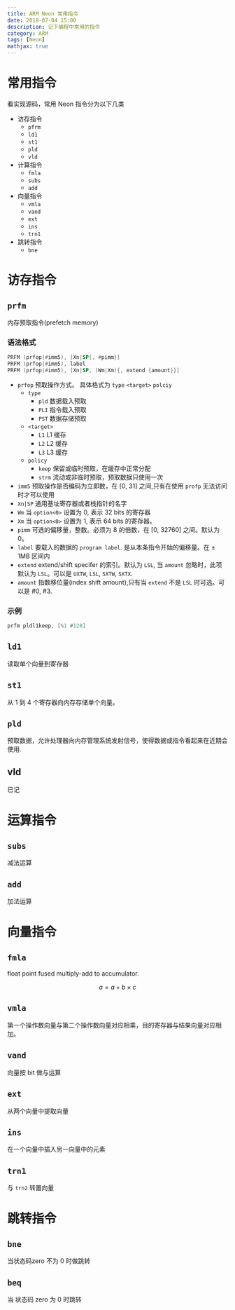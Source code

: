 ```yaml
---
title: ARM Neon 常用指令
date: 2018-07-04 15:00
description: 记下编程中常用的指令
category: ARM
tags: [Neon]
mathjax: true
---
```


# 常用指令

看实现源码，常用 Neon 指令分为以下几类

- 访存指令
  - `pfrm`
  - `ld1`
  - `st1`
  - `pld`
  - `vld`
- 计算指令
  - `fmla`
  - `subs`
  - `add`
- 向量指令
  - `vmla`
  - `vand`
  - `ext`
  - `ins`
  - `trn1`
- 跳转指令
  - `bne`

# 访存指令

## `prfm`

内存预取指令(prefetch memory)

### 语法格式

```asm
PRFM (prfop|#imm5), [Xn|SP{, #pimm}]
PRFM (prfop|#imm5), label
PRFM (prfop|#imm5), [Xn|SP, (Wm|Xm){, extend {amount}}]
```

- `prfop`
  预取操作方式。 具体格式为 `type` `<target>` `polciy`
  - `type`
    - `pld`
      数据载入预取
    - `PLI`
      指令载入预取
    - `PST`
      数据存储预取
  - `<target>`
    - `L1`
      L1 缓存
    - `L2`
      L2 缓存
    - `L3`
      L3 缓存
  - `policy`
    - `keep`
      保留或临时预取，在缓存中正常分配
    - `strm`
      流动或非临时预取，预取数据只使用一次
- `imm5`
  预取操作是否编码为立即数，在 [0, 31] 之间,只有在使用 `profp` 无法访问时才可以使用
- `Xn|SP`
  通用基址寄存器或者栈指针的名字
- `Wm`
  当 `option<0>` 设置为 0, 表示 32 bits 的寄存器
- `Xm`
  当 `option<0>` 设置为 1, 表示 64 bits 的寄存器。
- `pimm`
  可选的偏移量，整数。必须为 8 的倍数，在 [0, 32760] 之间。默认为 0。
- `label`
  要载入的数据的 `program label`. 是从本条指令开始的偏移量。在 $\pm$ 1MB 区间内
- `extend`
  extend/shift specifer 的索引。默认为 `LSL`, 当 `amount` 忽略时，此项默认为 `LSL`。可以是 `UXTW`, `LSL`, `SXTW`, `SXTX`.
- `amount`
  指数移位量(index shift amount),只有当 `extend` 不是 `LSL` 时可选。可以是 #0, #3.

### 示例

```asm
prfm pldl1keep, [%1 #128]
```

## `ld1`

读取单个向量到寄存器

## `st1`

从 1 到 4 个寄存器向内存存储单个向量。

## `pld`

预取数据，允许处理器向内存管理系统发射信号，使得数据或指令看起来在近期会使用.

## vld

已记

# 运算指令

## `subs`

减法运算

## `add`

加法运算

# 向量指令

## `fmla`

float point fused multiply-add to accumulator.

$$
a = a + b \times c
$$

## `vmla`

第一个操作数向量与第二个操作数向量对应相乘，目的寄存器与结果向量对应相加。

## `vand`

向量按 bit 做与运算

## `ext`

从两个向量中提取向量

## `ins`

在一个向量中插入另一向量中的元素

## `trn1`

与 `trn2` 转置向量

# 跳转指令

## `bne`

当状态码zero 不为 0 时做跳转

## `beq`

当 状态码 zero 为 0 时跳转